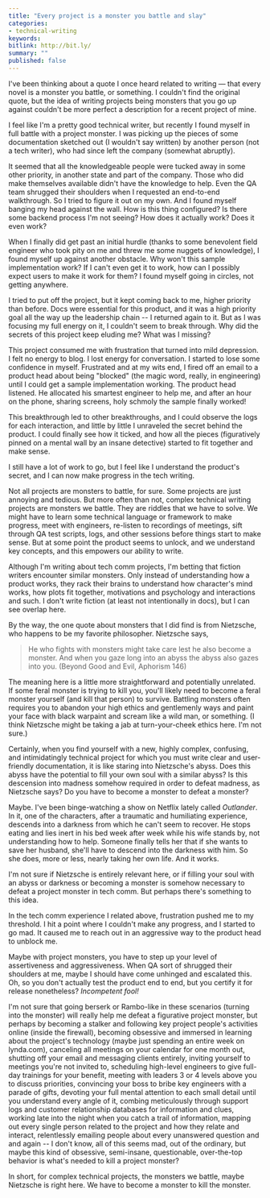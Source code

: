 ```yaml
---
title: "Every project is a monster you battle and slay"
categories:
- technical-writing
keywords:
bitlink: http://bit.ly/
summary: ""
published: false
---
```


I've been thinking about a quote I once heard related to writing &mdash; that every novel is a monster you battle, or something. I couldn't find the original quote, but the idea of writing projects being monsters that you go up against couldn't be more perfect a description for a recent project of mine.

I feel like I'm a pretty good technical writer, but recently I found myself in full battle with a project monster. I was picking up the pieces of some documentation sketched out (I wouldn't say written) by another person (not a tech writer), who had since left the company (somewhat abruptly).

It seemed that all the knowledgeable people were tucked away in some other priority, in another state and part of the company. Those who did make themselves available didn't have the knowledge to help. Even the QA team shrugged their shoulders when I requested an end-to-end walkthrough. So I tried to figure it out on my own. And I found myself banging my head against the wall. How is this thing configured? Is there some backend process I'm not seeing? How does it actually work? Does it even work?

When I finally did get past an initial hurdle (thanks to some benevolent field engineer who took pity on me and threw me some nuggets of knowledge), I found myself up against another obstacle. Why won't this sample implementation work? If I can't even get it to work, how can I possibly expect users to make it work for them? I found myself going in circles, not getting anywhere.

I tried to put off the project, but it kept coming back to me, higher priority than before. Docs were essential for this product, and it was a high priority goal all the way up the leadership chain -- I returned again to it. But as I was focusing my full energy on it, I couldn't seem to break through. Why did the secrets of this project keep eluding me? What was I missing?

This project consumed me with frustration that turned into mild depression. I felt no energy to blog. I lost energy for conversation. I started to lose some confidence in myself. Frustrated and at my wits end, I fired off an email to a product head about being "blocked" (the magic word, really, in engineering) until I could get a sample implementation working. The product head listened. He allocated his smartest engineer to help me, and after an hour on the phone, sharing screens, holy schmoly the sample finally worked!

This breakthrough led to other breakthroughs, and I could observe the logs for each interaction, and little by little I unraveled the secret behind the product. I could finally see how it ticked, and how all the pieces (figuratively pinned on a mental wall by an insane detective) started to fit together and make sense.

I still have a lot of work to go, but I feel like I understand the product's secret, and I can now make progress in the tech writing.

Not all projects are monsters to battle, for sure. Some projects are just annoying and tedious. But more often than not, complex technical writing projects are monsters we battle. They are riddles that we have to solve. We might have to learn some technical language or framework to make progress, meet with engineers, re-listen to recordings of meetings, sift through QA test scripts, logs, and other sessions before things start to make sense. But at some point the product seems to unlock, and we understand key concepts, and this empowers our ability to write.

Although I'm writing about tech comm projects, I'm betting that fiction writers encounter similar monsters. Only instead of understanding how a product works, they rack their brains to understand how character's mind works, how plots fit together, motivations and psychology and interactions and such. I don't write fiction (at least not intentionally in docs), but I can see overlap here.

By the way, the one quote about monsters that I did find is from Nietzsche, who happens to be my favorite philosopher. Nietzsche says,

> He who fights with monsters might take care lest he also become a monster. And when you gaze long into an abyss the abyss also gazes into you. (Beyond Good and Evil, Aphorism 146)

The meaning here is a little more straightforward and potentially unrelated. If some feral monster is trying to kill you, you'll likely need to become a feral monster yourself (and kill that person) to survive. Battling monsters often requires you to abandon your high ethics and gentlemenly ways and paint your face with black warpaint and scream like a wild man, or something. (I think Nietzsche might be taking a jab at turn-your-cheek ethics here. I'm not sure.)

Certainly, when you find yourself with a new, highly complex, confusing, and  intimidatingly technical project for which you must write clear and user-friendly documentation, it is like staring into Nietzsche's abyss. Does this abyss have the potential to fill your own soul with a similar abyss? Is this descension into madness somehow required in order to defeat madness, as Nietzsche says? Do you have to become a monster to defeat a monster?

Maybe. I've been binge-watching a show on Netflix lately called *Outlander*. In it, one of the characters, after a traumatic and humiliating experience, descends into a darkness from which he can't seem to recover. He stops eating and lies inert in his bed week after week while his wife stands by, not understanding how to help. Someone finally tells her that if she wants to save her husband, she'll have to descend into the darkness with him. So she does, more or less, nearly taking her own life. And it works.

I'm not sure if Nietzsche is entirely relevant here, or if filling your soul with an abyss or darkness or becoming a monster is somehow necessary to defeat a project monster in tech comm. But perhaps there's something to this idea.

In the tech comm experience I related above, frustration pushed me to my threshold. I hit a point where I couldn't make any progress, and I started to go mad. It caused me to reach out in an aggressive way to the product head to unblock me.

Maybe with project monsters, you have to step up your level of assertiveness and aggressiveness. When QA sort of shrugged their shoulders at me, maybe I should have come unhinged and escalated this. Oh, so you don't actually test the product end to end, but you certify it for release nonetheless? *Incompetent fool!*

I'm not sure that going berserk or Rambo-like in these scenarios (turning into the monster) will really help me defeat a figurative project monster, but perhaps by becoming a stalker and following key project people's activities online (inside the firewall), becoming obsessive and immersed in learning about the project's technology (maybe just spending an entire week on lynda.com), canceling all meetings on your calendar for one month out, shutting off your email and messaging clients entirely, inviting yourself to meetings you're not invited to, scheduling high-level engineers to give full-day trainings for your benefit, meeting with leaders 3 or 4 levels above you to discuss priorities, convincing your boss to bribe key engineers with a parade of gifts, devoting your full mental attention to each small detail until you understand every angle of it, combing meticulously through support logs and customer relationship databases for information and clues, working late into the night when you catch a trail of information, mapping out every single person related to the project and how they relate and interact, relentlessly emailing people about every unanswered question and and again -- I don't know, all of this seems mad, out of the ordinary, but maybe this kind of obsessive, semi-insane, questionable, over-the-top behavior is what's needed to kill a project monster?

In short, for complex technical projects, the monsters we battle, maybe Nietzsche is right here. We have to become a monster to kill the monster.
